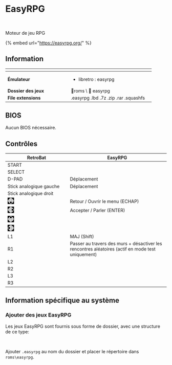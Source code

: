 # EasyRPG

<div align="left">

<figure><img src="https://i.imgur.com/khOjbUH.png" alt=""><figcaption></figcaption></figure>

</div>

Moteur de jeu RPG

{% embed url="https://easyrpg.org/" %}

## Information

<table data-header-hidden><thead><tr><th width="184"></th><th></th><th data-hidden></th></tr></thead><tbody><tr><td><strong>Émulateur</strong></td><td><ul><li>libretro : easyrpg</li></ul></td><td></td></tr><tr><td><strong>Dossier des jeux</strong></td><td><span data-gb-custom-inline data-tag="emoji" data-code="1f4c2">📂</span>roms \ <span data-gb-custom-inline data-tag="emoji" data-code="1f4c2">📂</span> easyrpg</td><td></td></tr><tr><td><strong>File extensions</strong></td><td>.easyrpg .lbd .7z .zip .rar .squashfs</td><td></td></tr></tbody></table>

## BIOS

Aucun BIOS nécessaire.

## Contrôles

<table><thead><tr><th width="258">RetroBat</th><th width="443">EasyRPG</th></tr></thead><tbody><tr><td>START</td><td></td></tr><tr><td>SELECT</td><td></td></tr><tr><td>D-PAD</td><td>Déplacement</td></tr><tr><td>Stick analogique gauche</td><td>Déplacement</td></tr><tr><td>Stick analogique droit</td><td></td></tr><tr><td><img src="../../../.gitbook/assets/image (19).png" alt="A"></td><td>Retour / Ouvrir le menu (ECHAP)</td></tr><tr><td><img src="../../../.gitbook/assets/image (6).png" alt="B"></td><td>Accepter / Parler (ENTER)</td></tr><tr><td><img src="../../../.gitbook/assets/image (34).png" alt="" data-size="original"></td><td></td></tr><tr><td><img src="../../../.gitbook/assets/image (32).png" alt="" data-size="line"></td><td></td></tr><tr><td>L1</td><td>MAJ (Shift)</td></tr><tr><td>R1</td><td>Passer au travers des murs + désactiver les rencontres aléatoires (actif en mode test uniquement)</td></tr><tr><td>L2</td><td></td></tr><tr><td>R2</td><td></td></tr><tr><td>L3</td><td></td></tr><tr><td>R3</td><td></td></tr></tbody></table>

## Information spécifique au système

### Ajouter des jeux EasyRPG

Les jeux EasyRPG sont fournis sous forme de dossier, avec une structure de ce type:

<div align="left">

<figure><img src="https://i.imgur.com/fW4ypgs.png" alt=""><figcaption></figcaption></figure>

</div>

Ajouter `.easyrpg` au nom du dossier et placer le répertoire dans `roms\easyrpg`.

